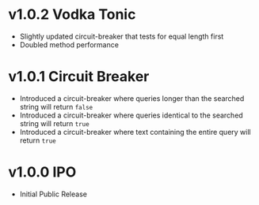 # v1.0.2 Vodka Tonic

- Slightly updated circuit-breaker that tests for equal length first
- Doubled method performance

# v1.0.1 Circuit Breaker

- Introduced a circuit-breaker where queries longer than the searched string will return `false`
- Introduced a circuit-breaker where queries identical to the searched string will return `true`
- Introduced a circuit-breaker where text containing the entire query will return `true`

# v1.0.0 IPO

- Initial Public Release
